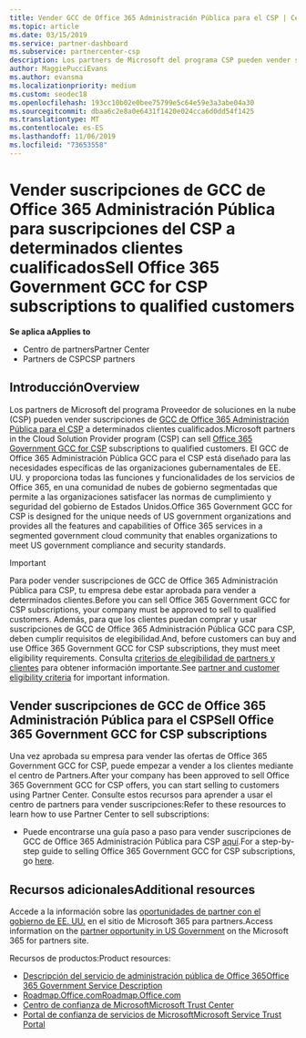 ```yaml
---
title: Vender GCC de Office 365 Administración Pública para el CSP | Centro de partners
ms.topic: article
ms.date: 03/15/2019
ms.service: partner-dashboard
ms.subservice: partnercenter-csp
description: Los partners de Microsoft del programa CSP pueden vender suscripciones de GCC de Office 365 Administración Pública para el CSP a determinados clientes cualificados. Office 365 Government GCC for CSP es un conjunto de servicios de productividad en la nube diseñado para los contratistas gubernamentales y gubernamentales de Estados Unidos.
author: MaggiePucciEvans
ms.author: evansma
ms.localizationpriority: medium
ms.custom: seodec18
ms.openlocfilehash: 193cc10b02e0bee75799e5c64e59e3a3abe04a30
ms.sourcegitcommit: dbaa6c2e8a0e6431f1420e024cca6d0dd54f1425
ms.translationtype: MT
ms.contentlocale: es-ES
ms.lasthandoff: 11/06/2019
ms.locfileid: "73653558"
---
```

# <a name="sell-office-365-government-gcc-for-csp-subscriptions-to-qualified-customers"></a><span data-ttu-id="d1edf-104">Vender suscripciones de GCC de Office 365 Administración Pública para suscripciones del CSP a determinados clientes cualificados</span><span class="sxs-lookup"><span data-stu-id="d1edf-104">Sell Office 365 Government GCC for CSP subscriptions to qualified customers</span></span>

<span data-ttu-id="d1edf-105">**Se aplica a**</span><span class="sxs-lookup"><span data-stu-id="d1edf-105">**Applies to**</span></span>

-  <span data-ttu-id="d1edf-106">Centro de partners</span><span class="sxs-lookup"><span data-stu-id="d1edf-106">Partner Center</span></span>
-  <span data-ttu-id="d1edf-107">Partners de CSP</span><span class="sxs-lookup"><span data-stu-id="d1edf-107">CSP partners</span></span>


## <a name="overview"></a><span data-ttu-id="d1edf-108">Introducción</span><span class="sxs-lookup"><span data-stu-id="d1edf-108">Overview</span></span>

<span data-ttu-id="d1edf-109">Los partners de Microsoft del programa Proveedor de soluciones en la nube (CSP) pueden vender suscripciones de [GCC de Office 365 Administración Pública para el CSP](https://www.microsoft.com/microsoft-365/partners/governmentforCSP) a determinados clientes cualificados.</span><span class="sxs-lookup"><span data-stu-id="d1edf-109">Microsoft partners in the Cloud Solution Provider program (CSP) can sell [Office 365 Government GCC for CSP](https://www.microsoft.com/microsoft-365/partners/governmentforCSP) subscriptions to qualified customers.</span></span> <span data-ttu-id="d1edf-110">El GCC de Office 365 Administración Pública GCC para el CSP está diseñado para las necesidades específicas de las organizaciones gubernamentales de EE. UU. y proporciona todas las funciones y funcionalidades de los servicios de Office 365, en una comunidad de nubes de gobierno segmentadas que permite a las organizaciones satisfacer las normas de cumplimiento y seguridad del gobierno de Estados Unidos.</span><span class="sxs-lookup"><span data-stu-id="d1edf-110">Office 365 Government GCC for CSP is designed for the unique needs of US government organizations and provides all the features and capabilities of Office 365 services in a segmented government cloud community that enables organizations to meet US government compliance and security standards.</span></span> 

>[!IMPORTANT] 
><span data-ttu-id="d1edf-111">Para poder vender suscripciones de GCC de Office 365 Administración Pública para CSP, tu empresa debe estar aprobada para vender a determinados clientes.</span><span class="sxs-lookup"><span data-stu-id="d1edf-111">Before you can sell Office 365 Government GCC for CSP subscriptions, your company must be approved to sell to qualified customers.</span></span> <span data-ttu-id="d1edf-112">Además, para que los clientes puedan comprar y usar suscripciones de GCC de Office 365 Administración Pública GCC para CSP, deben cumplir requisitos de elegibilidad.</span><span class="sxs-lookup"><span data-stu-id="d1edf-112">And, before customers can buy and use Office 365 Government GCC for CSP subscriptions, they must meet eligibility requirements.</span></span> <span data-ttu-id="d1edf-113">Consulta [criterios de elegibilidad de partners y clientes](csp-gcc-validate.md) para obtener información importante.</span><span class="sxs-lookup"><span data-stu-id="d1edf-113">See [partner and customer eligibility criteria](csp-gcc-validate.md) for important information.</span></span>


## <a name="sell-office-365-government-gcc-for-csp-subscriptions"></a><span data-ttu-id="d1edf-114">Vender suscripciones de GCC de Office 365 Administración Pública para el CSP</span><span class="sxs-lookup"><span data-stu-id="d1edf-114">Sell Office 365 Government GCC for CSP subscriptions</span></span>

<span data-ttu-id="d1edf-115">Una vez aprobada su empresa para vender las ofertas de Office 365 Government GCC for CSP, puede empezar a vender a los clientes mediante el centro de Partners.</span><span class="sxs-lookup"><span data-stu-id="d1edf-115">After your company has been approved to sell Office 365 Government GCC for CSP offers, you can start selling to customers using Partner Center.</span></span> <span data-ttu-id="d1edf-116">Consulte estos recursos para aprender a usar el centro de partners para vender suscripciones:</span><span class="sxs-lookup"><span data-stu-id="d1edf-116">Refer to these resources to learn how to use Partner Center to sell subscriptions:</span></span> 

-   <span data-ttu-id="d1edf-117">Puede encontrarse una guía paso a paso para vender suscripciones de GCC de Office 365 Administración Pública para CSP [aquí](https://go.microsoft.com/fwlink/?linkid=2007323).</span><span class="sxs-lookup"><span data-stu-id="d1edf-117">For a step-by-step guide to selling Office 365 Government GCC for CSP subscriptions, go [here](https://go.microsoft.com/fwlink/?linkid=2007323).</span></span>  


## <a name="additional-resources"></a><span data-ttu-id="d1edf-118">Recursos adicionales</span><span class="sxs-lookup"><span data-stu-id="d1edf-118">Additional resources</span></span>

<span data-ttu-id="d1edf-119">Accede a la información sobre las [oportunidades de partner con el gobierno de EE. UU.](https://www.microsoft.com/microsoft-365/partners/governmentforCSP) en el sitio de Microsoft 365 para partners.</span><span class="sxs-lookup"><span data-stu-id="d1edf-119">Access information on the [partner opportunity in US Government](https://www.microsoft.com/microsoft-365/partners/governmentforCSP) on the Microsoft 365 for partners site.</span></span>

<span data-ttu-id="d1edf-120">Recursos de productos:</span><span class="sxs-lookup"><span data-stu-id="d1edf-120">Product resources:</span></span>

- [<span data-ttu-id="d1edf-121">Descripción del servicio de administración pública de Office 365</span><span class="sxs-lookup"><span data-stu-id="d1edf-121">Office 365 Government Service Description</span></span>](https://technet.microsoft.com/library/mt774581.aspx)
- [<span data-ttu-id="d1edf-122">Roadmap.Office.com</span><span class="sxs-lookup"><span data-stu-id="d1edf-122">Roadmap.Office.com</span></span>](https://products.office.com/business/office-365-roadmap)
- [<span data-ttu-id="d1edf-123">Centro de confianza de Microsoft</span><span class="sxs-lookup"><span data-stu-id="d1edf-123">Microsoft Trust Center</span></span>](https://www.microsoft.com/TrustCenter/)
- [<span data-ttu-id="d1edf-124">Portal de confianza de servicios de Microsoft</span><span class="sxs-lookup"><span data-stu-id="d1edf-124">Microsoft Service Trust Portal</span></span>](https://aka.ms/STP)

